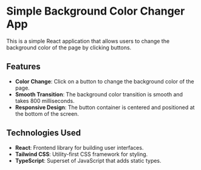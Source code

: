 # Simple Background Color Changer App

This is a simple React application that allows users to change the background color of the page by clicking buttons.

## Features

- **Color Change**: Click on a button to change the background color of the page.
- **Smooth Transition**: The background color transition is smooth and takes 800 milliseconds.
- **Responsive Design**: The button container is centered and positioned at the bottom of the screen.

## Technologies Used

- **React**: Frontend library for building user interfaces.
- **Tailwind CSS**: Utility-first CSS framework for styling.
- **TypeScript**: Superset of JavaScript that adds static types.

